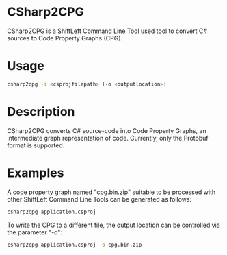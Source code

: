 # CSharp2CPG

CSharp2CPG is a ShiftLeft Command Line Tool used tool to convert C# sources to Code Property Graphs (CPG).

# Usage

```bash
csharp2cpg -i <csprojfilepath> [-o <outputlocation>]
```

# Description

CSharp2CPG converts C# source-code into Code Property Graphs, an intermediate graph representation of code. Currently, only the Protobuf format is supported.

# Examples

A code property graph named "cpg.bin.zip" suitable to be processed with other ShiftLeft Command Line Tools can be generated as follows:

```bash
csharp2cpg application.csproj
```

To write the CPG to a different file, the output location can be controlled via the parameter "-o":

```bash
csharp2cpg application.csproj -o cpg.bin.zip
```
